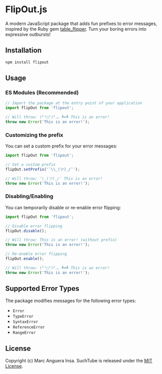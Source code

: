 # FlipOut.js

A modern JavaScript package that adds fun prefixes to error messages, inspired by the Ruby gem [table_flipper](https://github.com/iridakos/table_flipper). Turn your boring errors into expressive outbursts!

## Installation

```bash
npm install flipout
```

## Usage

### ES Modules (Recommended)

```javascript
// Import the package at the entry point of your application
import flipOut from 'flipout';

// Will throw: (╯°□°)╯︵ ┻━┻ This is an error!
throw new Error('This is an error!');
```

### Customizing the prefix

You can set a custom prefix for your error messages:

```javascript
import flipOut from 'flipout';

// Set a custom prefix
flipOut.setPrefix('¯\\_(ツ)_/¯');

// Will throw: ¯\_(ツ)_/¯ This is an error!
throw new Error('This is an error!');
```

### Disabling/Enabling

You can temporarily disable or re-enable error flipping:

```javascript
import flipOut from 'flipout';

// Disable error flipping
flipOut.disable();

// Will throw: This is an error! (without prefix)
throw new Error('This is an error!');

// Re-enable error flipping
flipOut.enable();

// Will throw: (╯°□°)╯︵ ┻━┻ This is an error!
throw new Error('This is an error!');
```

## Supported Error Types

The package modifies messages for the following error types:
- `Error`
- `TypeError`
- `SyntaxError`
- `ReferenceError`
- `RangeError`

## License

Copyright (c) Marc Anguera Insa. SuchTube is released under the [MIT License](LICENSE).
